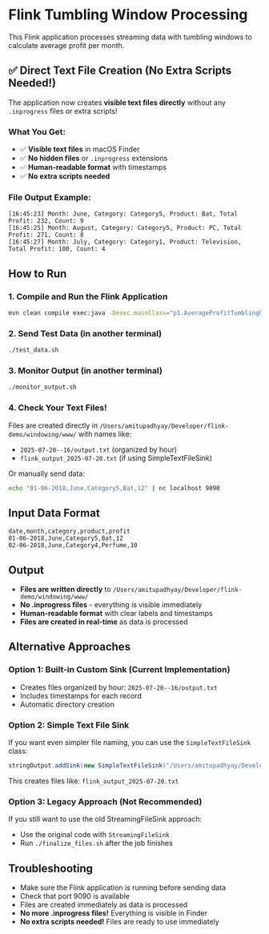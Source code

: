 # Flink Tumbling Window Processing

This Flink application processes streaming data with tumbling windows to calculate average profit per month.

## ✅ Direct Text File Creation (No Extra Scripts Needed!)

The application now creates **visible text files directly** without any `.inprogress` files or extra scripts!

### What You Get:
- ✅ **Visible text files** in macOS Finder
- ✅ **No hidden files** or `.inprogress` extensions
- ✅ **Human-readable format** with timestamps
- ✅ **No extra scripts needed**

### File Output Example:
```
[16:45:23] Month: June, Category: Category5, Product: Bat, Total Profit: 232, Count: 9
[16:45:25] Month: August, Category: Category5, Product: PC, Total Profit: 271, Count: 8
[16:45:27] Month: July, Category: Category1, Product: Television, Total Profit: 100, Count: 4
```

## How to Run

### 1. Compile and Run the Flink Application
```bash
mvn clean compile exec:java -Dexec.mainClass="p1.AverageProfitTumblingProcessing"
```

### 2. Send Test Data (in another terminal)
```bash
./test_data.sh
```

### 3. Monitor Output (in another terminal)
```bash
./monitor_output.sh
```

### 4. Check Your Text Files!
Files are created directly in `/Users/amitupadhyay/Developer/flink-demo/windowing/www/` with names like:
- `2025-07-20--16/output.txt` (organized by hour)
- `flink_output_2025-07-20.txt` (if using SimpleTextFileSink)

Or manually send data:
```bash
echo "01-06-2018,June,Category5,Bat,12" | nc localhost 9090
```

## Input Data Format
```
date,month,category,product,profit
01-06-2018,June,Category5,Bat,12
02-06-2018,June,Category4,Perfume,10
```

## Output
- **Files are written directly** to `/Users/amitupadhyay/Developer/flink-demo/windowing/www/`
- **No .inprogress files** - everything is visible immediately
- **Human-readable format** with clear labels and timestamps
- **Files are created in real-time** as data is processed

## Alternative Approaches

### Option 1: Built-in Custom Sink (Current Implementation)
- Creates files organized by hour: `2025-07-20--16/output.txt`
- Includes timestamps for each record
- Automatic directory creation

### Option 2: Simple Text File Sink
If you want even simpler file naming, you can use the `SimpleTextFileSink` class:
```java
stringOutput.addSink(new SimpleTextFileSink("/Users/amitupadhyay/Developer/flink-demo/windowing/www"));
```
This creates files like: `flink_output_2025-07-20.txt`

### Option 3: Legacy Approach (Not Recommended)
If you still want to use the old StreamingFileSink approach:
- Use the original code with `StreamingFileSink`
- Run `./finalize_files.sh` after the job finishes

## Troubleshooting
- Make sure the Flink application is running before sending data
- Check that port 9090 is available
- Files are created immediately as data is processed
- **No more .inprogress files!** Everything is visible in Finder
- **No extra scripts needed!** Files are ready to use immediately 